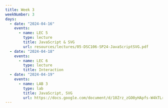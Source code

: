 ```yaml
---
title: Week 3
weekNumber: 3
days:
  - date: "2024-04-16"
    events:
      - name: LEC 5
        type: lecture
        title: JavaScript & SVG
        url: resources/lectures/05-DSC106-SP24-JavaScriptSVG.pdf
  - date: "2024-04-18"
    events:
      - name: LEC 6
        type: lecture
        title: Interaction
  - date: "2024-04-19"
    events:
      - name: LAB 3
        type: lab
        title: JavaScript, SVG
        url: https://docs.google.com/document/d/10Zrz_zGO0yHApfs-W4kTLrob58f_9R3yvmoAGGQIPxY/edit?usp=sharing
---
```

